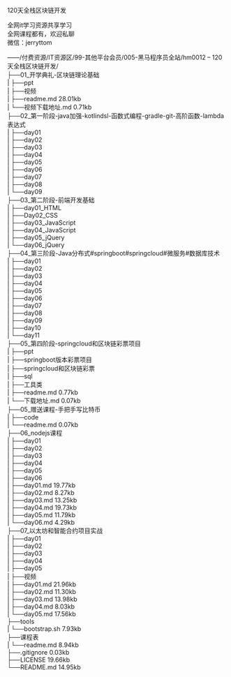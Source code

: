 120天全栈区块链开发

全网it学习资源共享学习<br>全网课程都有，欢迎私聊<br>微信：jerryttom<br>

——/付费资源/IT资源区/99-其他平台会员/005-黑马程序员全站/hm0012 – 120天全栈区块链开发/<br> ├──01_开学典礼-区块链理论基础<br> | ├──ppt<br> | ├──视频<br> | ├──readme.md 28.01kb<br> | └──视频下载地址.md 0.71kb<br> ├──02_第一阶段-java加强-kotlindsl-函数式编程-gradle-git-高阶函数-lambda表达式<br> | ├──day01<br> | ├──day02<br> | ├──day03<br> | ├──day04<br> | ├──day05<br> | ├──day06<br> | ├──day07<br> | ├──day08<br> | └──day09<br> ├──03_第二阶段-前端开发基础<br> | ├──day01_HTML<br> | ├──Day02_CSS<br> | ├──day03_JavaScript<br> | ├──day04_JavaScript<br> | ├──day05_jQuery<br> | └──day06_jQuery<br> ├──04_第三阶段-Java分布式#springboot#springcloud#微服务#数据库技术<br> | ├──day01<br> | ├──day02<br> | ├──day03<br> | ├──day04<br> | ├──day05<br> | ├──day06<br> | ├──day07<br> | ├──day08<br> | ├──day09<br> | ├──day10<br> | └──day11<br> ├──05_第四阶段-springcloud和区块链彩票项目<br> | ├──ppt<br> | ├──springboot版本彩票项目<br> | ├──springcloud和区块链彩票<br> | ├──sql<br> | ├──工具类<br> | ├──readme.md 0.77kb<br> | └──下载地址.md 0.07kb<br> ├──05_赠送课程-手把手写比特币<br> | ├──code<br> | └──readme.md 0.07kb<br> ├──06_nodejs课程<br> | ├──day01<br> | ├──day02<br> | ├──day03<br> | ├──day04<br> | ├──day05<br> | ├──day06<br> | ├──day01.md 19.77kb<br> | ├──day02.md 8.27kb<br> | ├──day03.md 13.25kb<br> | ├──day04.md 19.73kb<br> | ├──day05.md 11.79kb<br> | └──day06.md 4.29kb<br> ├──07_以太坊和智能合约项目实战<br> | ├──day01<br> | ├──day02<br> | ├──day03<br> | ├──day04<br> | ├──day05<br> | ├──视频<br> | ├──day01.md 21.96kb<br> | ├──day02.md 11.30kb<br> | ├──day03.md 13.98kb<br> | ├──day04.md 8.03kb<br> | └──day05.md 17.56kb<br> ├──tools<br> | └──bootstrap.sh 7.93kb<br> ├──课程表<br> | └──readme.md 8.94kb<br> ├──.gitignore 0.03kb<br> ├──LICENSE 19.66kb<br> └──README.md 14.95kb